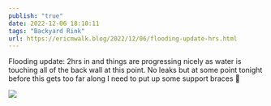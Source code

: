 ```yaml
---
publish: "true"
date: 2022-12-06 18:10:11
tags: "Backyard Rink"
url: https://ericmwalk.blog/2022/12/06/flooding-update-hrs.html
---
```


Flooding update: 2hrs in and things are progressing nicely as water is touching all of the back wall at this point. No leaks but at some point tonight before this gets too far along I need to put up some support braces 🤨


![](https://ericmwalk.blog/uploads/2022/e968581a38.jpg)